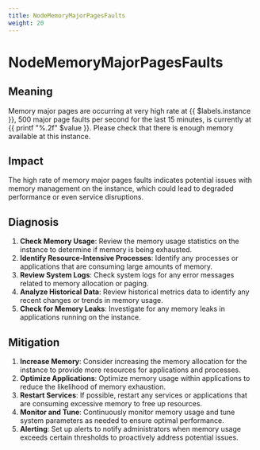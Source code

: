 ```yaml
---
title: NodeMemoryMajorPagesFaults
weight: 20
---
```


# NodeMemoryMajorPagesFaults

## Meaning

Memory major pages are occurring at very high rate at {{ $labels.instance }}, 500 major page faults per second for the last 15 minutes, is currently at {{ printf "%.2f" $value }}.
Please check that there is enough memory available at this instance.

## Impact

The high rate of memory major pages faults indicates potential issues with memory management on the instance, which could lead to degraded performance or even service disruptions.

## Diagnosis

1. **Check Memory Usage**: Review the memory usage statistics on the instance to determine if memory is being exhausted.
2. **Identify Resource-Intensive Processes**: Identify any processes or applications that are consuming large amounts of memory.
3. **Review System Logs**: Check system logs for any error messages related to memory allocation or paging.
4. **Analyze Historical Data**: Review historical metrics data to identify any recent changes or trends in memory usage.
5. **Check for Memory Leaks**: Investigate for any memory leaks in applications running on the instance.

## Mitigation

1. **Increase Memory**: Consider increasing the memory allocation for the instance to provide more resources for applications and processes.
2. **Optimize Applications**: Optimize memory usage within applications to reduce the likelihood of memory exhaustion.
3. **Restart Services**: If possible, restart any services or applications that are consuming excessive memory to free up resources.
4. **Monitor and Tune**: Continuously monitor memory usage and tune system parameters as needed to ensure optimal performance.
5. **Alerting**: Set up alerts to notify administrators when memory usage exceeds certain thresholds to proactively address potential issues.
